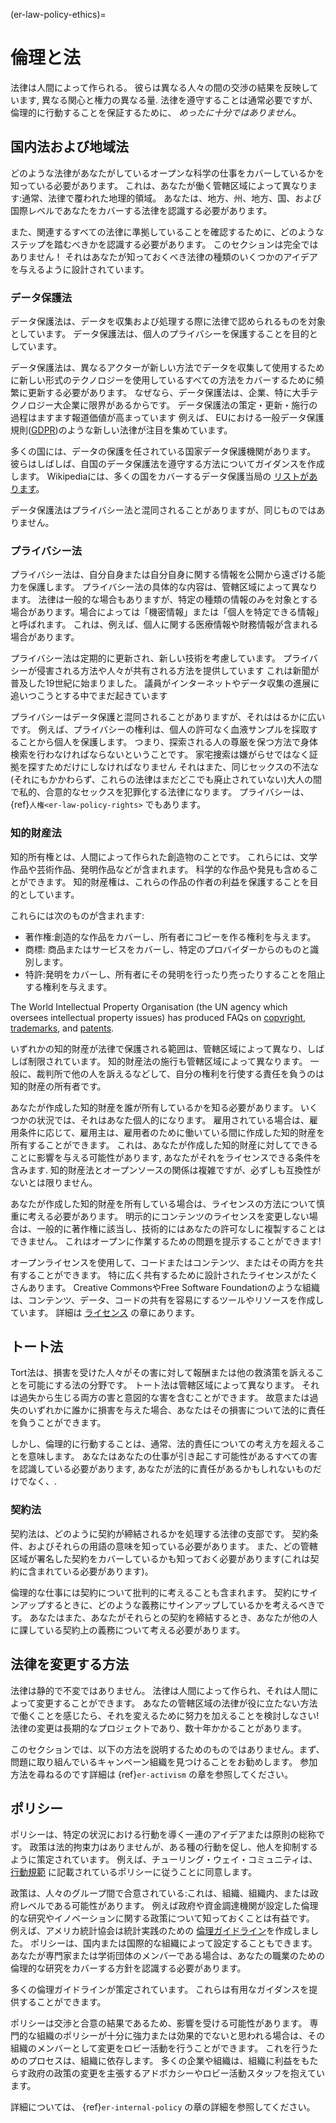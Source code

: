 (er-law-policy-ethics)=
# 倫理と法

法律は人間によって作られる。 彼らは異なる人々の間の交渉の結果を反映しています, 異なる関心と権力の異なる量. 法律を遵守することは通常必要ですが、倫理的に行動することを保証するために、 *めったに十分ではありません*。

## 国内法および地域法

どのような法律があなたがしているオープンな科学の仕事をカバーしているかを知っている必要があります。 これは、あなたが働く管轄区域によって異なります:通常、法律で覆われた地理的領域。 あなたは、地方、州、地方、国、および国際レベルであなたをカバーする法律を認識する必要があります。

また、関連するすべての法律に準拠していることを確認するために、どのようなステップを踏むべきかを認識する必要があります。 このセクションは完全ではありません！ それはあなたが知っておくべき法律の種類のいくつかのアイデアを与えるように設計されています。

### データ保護法

データ保護法は、データを収集および処理する際に法律で認められるものを対象としています。 データ保護法は、個人のプライバシーを保護することを目的としています。

データ保護法は、異なるアクターが新しい方法でデータを収集して使用するために新しい形式のテクノロジーを使用しているすべての方法をカバーするために頻繁に更新する必要があります。 なぜなら、データ保護法は、企業、特に大手テクノロジー大企業に限界があるからです。 データ保護法の策定・更新・施行の過程はますます報道価値が高まっています 例えば、 EUにおける一般データ保護規則([GDPR](https://gdpr-info.eu/))のような新しい法律が注目を集めています。

多くの国には、データの保護を任されている国家データ保護機関があります。 彼らはしばしば、自国のデータ保護法を遵守する方法についてガイダンスを作成します。 Wikipediaには、多くの国をカバーするデータ保護当局の [リストがあります](https://en.wikipedia.org/wiki/National_data_protection_authority)。

データ保護法はプライバシー法と混同されることがありますが、同じものではありません。

### プライバシー法

プライバシー法は、自分自身または自分自身に関する情報を公開から遠ざける能力を保護します。 プライバシー法の具体的な内容は、管轄区域によって異なります。 法律は一般的な場合もありますが、特定の種類の情報のみを対象とする場合があります。場合によっては「機密情報」または「個人を特定できる情報」と呼ばれます。 これは、例えば、個人に関する医療情報や財務情報が含まれる場合があります。

プライバシー法は定期的に更新され、新しい技術を考慮しています。 プライバシーが侵害される方法や人々が共有される方法を提供しています これは新聞が普及した19世紀に始まりました。 議員がインターネットやデータ収集の進展に追いつこうとする中でまだ起きています

プライバシーはデータ保護と混同されることがありますが、それははるかに広いです。 例えば、プライバシーの権利は、個人の許可なく血液サンプルを採取することから個人を保護します。 つまり、探索される人の尊厳を保つ方法で身体検索を行わなければならないということです。 家宅捜索は嫌がらせではなく証拠を探すためだけにしなければなりません それはまた、同じセックスの不法な(それにもかかわらず、これらの法律はまだどこでも廃止されていない)大人の間で私的、合意的なセックスを犯罪化する法律になります。 プライバシーは、 {ref}`人権<er-law-policy-rights>` でもあります。

### 知的財産法

知的所有権とは、人間によって作られた創造物のことです。 これらには、文学作品や芸術作品、発明作品などが含まれます。 科学的な作品や発見も含めることができます。 知的財産権は、これらの作品の作者の利益を保護することを目的としています。

これらには次のものが含まれます:
- 著作権:創造的な作品をカバーし、所有者にコピーを作る権利を与えます。
- 商標: 商品またはサービスをカバーし、特定のプロバイダーからのものと識別します。
- 特許:発明をカバーし、所有者にその発明を行ったり売ったりすることを阻止する権利を与えます。

The World Intellectual Property Organisation (the UN agency which oversees intellectual property issues) has produced FAQs on [copyright](https://www.wipo.int/copyright/en/faq_copyright.html), [trademarks](https://www.wipo.int/trademarks/en/), and [patents](https://www.wipo.int/patents/en/faq_patents.html).

いずれかの知的財産が法律で保護される範囲は、管轄区域によって異なり、しばしば制限されています。 知的財産法の施行も管轄区域によって異なります。 一般に、裁判所で他の人を訴えるなどして、自分の権利を行使する責任を負うのは知的財産の所有者です。

あなたが作成した知的財産を誰が所有しているかを知る必要があります。 いくつかの状況では、それはあなた個人的になります。 雇用されている場合は、雇用条件に応じて、雇用主は、雇用者のために働いている間に作成した知的財産を所有することができます。 これは、あなたが作成した知的財産に対してできることに影響を与える可能性があります, あなたがそれをライセンスできる条件を含みます. 知的財産法とオープンソースの関係は複雑ですが、必ずしも互換性がないとは限りません。
<!--- Link to the activism chapter, section on advocating for open practice, when we've written it -->

あなたが作成した知的財産を所有している場合は、ライセンスの方法について慎重に考える必要があります。 明示的にコンテンツのライセンスを変更しない場合は、一般的に著作権に該当し、技術的にはあなたの許可なしに複製することはできません。 これはオープンに作業するための問題を提示することができます!

オープンライセンスを使用して、コードまたはコンテンツ、またはその両方を共有することができます。 特に広く共有するために設計されたライセンスがたくさんあります。 Creative CommonsやFree Software Foundationのような組織は、コンテンツ、データ、コードの共有を容易にするツールやリソースを作成しています。 詳細は [ライセンス](https://the-turing-way.netlify.app/reproducible-research/licensing.html) の章にあります。

## トート法

Tort法は、損害を受けた人々がその害に対して報酬または他の救済策を訴えることを可能にする法の分野です。 トート法は管轄区域によって異なります。 それは過失から生じる両方の害と意図的な害を含むことができます。 故意または過失のいずれかに誰かに損害を与えた場合、あなたはその損害について法的に責任を負うことができます。

しかし、倫理的に行動することは、通常、法的責任についての考え方を超えることを意味します。 あなたはあなたの仕事が引き起こす可能性があるすべての害を認識している必要があります, あなたが法的に責任があるかもしれないものだけでなく、.

### 契約法

契約法は、どのように契約が締結されるかを処理する法律の支部です。 契約条件、およびそれらの用語の意味を知っている必要があります。 また、どの管轄区域が署名した契約をカバーしているかも知っておく必要があります(これは契約に含まれている必要があります)。

倫理的な仕事には契約について批判的に考えることも含まれます。 契約にサインアップするときに、どのような義務にサインアップしているかを考えるべきです。 あなたはまた、あなたがそれらとの契約を締結するとき、あなたが他の人に課している契約上の義務について考える必要があります。

## 法律を変更する方法

法律は静的で不変ではありません。 法律は人間によって作られ、それは人間によって変更することができます。 あなたの管轄区域の法律が役に立たない方法で働くことを感じたら、それを変えるために努力を加えることを検討しなさい! 法律の変更は長期的なプロジェクトであり、数十年かかることがあります。

このセクションでは、以下の方法を説明するためのものではありません。まず、問題に取り組んでいるキャンペーン組織を見つけることをお勧めします。 参加方法を尋ねるのです<!--- これを編集して、アクティビティの章を参照してください。 when we have written it -->詳細は {ref}`er-activism` の章を参照してください。

## ポリシー

ポリシーは、特定の状況における行動を導く一連のアイデアまたは原則の総称です。 政策は法的拘束力はありませんが、ある種の行動を促し、他人を抑制するように策定されています。 例えば、チューリング・ウェイ・コミュニティは、 [行動規範](https://the-turing-way.netlify.app/community-handbook/coc.html) に記載されているポリシーに従うことに同意します。

政策は、人々のグループ間で合意されている:これは、組織、組織内、または政府レベルである可能性があります。 例えば政府や資金調達機関が設定した倫理的な研究やイノベーションに関する政策について知っておくことは有益です。 例えば、アメリカ統計協会は統計実践のための [倫理ガイドライン](https://www.amstat.org/ASA/Your-Career/Ethical-Guidelines-for-Statistical-Practice.aspx)を作成しました。 ポリシーは、国内または国際的な組織によって設定することもできます。 あなたが専門家または学術団体のメンバーである場合は、あなたの職業のための倫理的な研究をカバーする方針を認識する必要があります。

多くの倫理ガイドラインが策定されています。 これらは有用なガイダンスを提供することができます。

ポリシーは交渉と合意の結果であるため、影響を受ける可能性があります。 専門的な組織のポリシーが十分に強力または効果的でないと思われる場合は、その組織のメンバーとして変更をロビー活動を行うことができます。 これを行うためのプロセスは、組織に依存します。 多くの企業や組織は、組織に利益をもたらす政府の政策の変更を主張するアドボカシーやロビー活動スタッフを抱えています。

詳細については、 {ref}`er-internal-policy` の章の詳細を参照してください。

